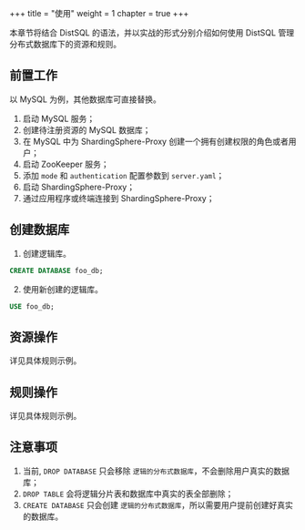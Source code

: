 +++
title = "使用"
weight = 1
chapter = true
+++

本章节将结合 DistSQL 的语法，并以实战的形式分别介绍如何使用 DistSQL 管理分布式数据库下的资源和规则。

## 前置工作

以 MySQL 为例，其他数据库可直接替换。

1. 启动 MySQL 服务；
2. 创建待注册资源的 MySQL 数据库；
3. 在 MySQL 中为 ShardingSphere-Proxy 创建一个拥有创建权限的角色或者用户；
4. 启动 ZooKeeper 服务；
5. 添加 `mode` 和 `authentication` 配置参数到 `server.yaml`；
6. 启动 ShardingSphere-Proxy；
7. 通过应用程序或终端连接到 ShardingSphere-Proxy；

## 创建数据库

1. 创建逻辑库。

```sql
CREATE DATABASE foo_db;
```

2. 使用新创建的逻辑库。

```sql
USE foo_db;
```

## 资源操作

详见具体规则示例。

## 规则操作

详见具体规则示例。

## 注意事项

1. 当前, `DROP DATABASE` 只会移除 `逻辑的分布式数据库`，不会删除用户真实的数据库；
2. `DROP TABLE` 会将逻辑分片表和数据库中真实的表全部删除；
3. `CREATE DATABASE` 只会创建 `逻辑的分布式数据库`，所以需要用户提前创建好真实的数据库。
